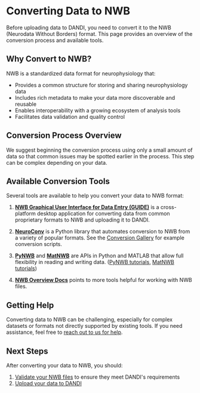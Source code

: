 # Converting Data to NWB

Before uploading data to DANDI, you need to convert it to the NWB (Neurodata Without Borders) format. This page provides an overview of the conversion process and available tools.

## Why Convert to NWB?

NWB is a standardized data format for neurophysiology that:

- Provides a common structure for storing and sharing neurophysiology data
- Includes rich metadata to make your data more discoverable and reusable
- Enables interoperability with a growing ecosystem of analysis tools
- Facilitates data validation and quality control

## Conversion Process Overview

We suggest beginning the conversion process using only a small amount of data so that common issues may be spotted earlier in the process. This step can be complex depending on your data.

## Available Conversion Tools

Several tools are available to help you convert your data to NWB format:

1. **[NWB Graphical User Interface for Data Entry (GUIDE)](https://nwb-guide.readthedocs.io/en/stable/)** is a cross-platform desktop application for converting data from common proprietary formats to NWB and uploading it to DANDI.

2. **[NeuroConv](https://neuroconv.readthedocs.io/)** is a Python library that automates conversion to NWB from a variety of popular formats. See the [Conversion Gallery](https://neuroconv.readthedocs.io/en/main/conversion_examples_gallery/index.html) for example conversion scripts.

3. **[PyNWB](https://pynwb.readthedocs.io/)** and **[MatNWB](https://matnwb.readthedocs.io/)** are APIs in Python and MATLAB that allow full flexibility in reading and writing data. ([PyNWB tutorials](https://pynwb.readthedocs.io/en/stable/tutorials/index.html), [MatNWB tutorials](https://matnwb.readthedocs.io/en/latest/pages/tutorials/index.html))

4. **[NWB Overview Docs](https://nwb-overview.readthedocs.io)** points to more tools helpful for working with NWB files.

## Getting Help

Converting data to NWB can be challenging, especially for complex datasets or formats not directly supported by existing tools. If you need assistance, feel free to [reach out to us for help](https://github.com/dandi/helpdesk/discussions).

## Next Steps

After converting your data to NWB, you should:

1. [Validate your NWB files](../../validating-files.md) to ensure they meet DANDI's requirements
2. [Upload your data to DANDI](../../uploading-data.md)
